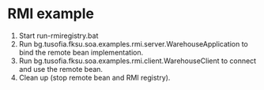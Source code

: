# RMI example

1. Start run-rmiregistry.bat
2. Run bg.tusofia.fksu.soa.examples.rmi.server.WarehouseApplication to bind the remote bean implementation.
3. Run bg.tusofia.fksu.soa.examples.rmi.client.WarehouseClient to connect and use the remote bean.
4. Clean up (stop remote bean and RMI registry).